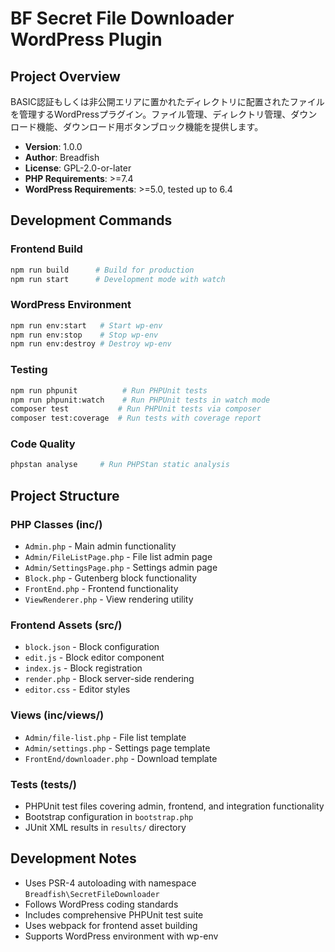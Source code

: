 # BF Secret File Downloader WordPress Plugin

## Project Overview
BASIC認証もしくは非公開エリアに置かれたディレクトリに配置されたファイルを管理するWordPressプラグイン。ファイル管理、ディレクトリ管理、ダウンロード機能、ダウンロード用ボタンブロック機能を提供します。

- **Version**: 1.0.0
- **Author**: Breadfish
- **License**: GPL-2.0-or-later
- **PHP Requirements**: >=7.4
- **WordPress Requirements**: >=5.0, tested up to 6.4

## Development Commands

### Frontend Build
```bash
npm run build      # Build for production
npm run start      # Development mode with watch
```

### WordPress Environment
```bash
npm run env:start   # Start wp-env
npm run env:stop    # Stop wp-env
npm run env:destroy # Destroy wp-env
```

### Testing
```bash
npm run phpunit          # Run PHPUnit tests
npm run phpunit:watch    # Run PHPUnit tests in watch mode
composer test           # Run PHPUnit tests via composer
composer test:coverage  # Run tests with coverage report
```

### Code Quality
```bash
phpstan analyse     # Run PHPStan static analysis
```

## Project Structure

### PHP Classes (inc/)
- `Admin.php` - Main admin functionality
- `Admin/FileListPage.php` - File list admin page
- `Admin/SettingsPage.php` - Settings admin page
- `Block.php` - Gutenberg block functionality
- `FrontEnd.php` - Frontend functionality
- `ViewRenderer.php` - View rendering utility

### Frontend Assets (src/)
- `block.json` - Block configuration
- `edit.js` - Block editor component
- `index.js` - Block registration
- `render.php` - Block server-side rendering
- `editor.css` - Editor styles

### Views (inc/views/)
- `Admin/file-list.php` - File list template
- `Admin/settings.php` - Settings page template
- `FrontEnd/downloader.php` - Download template

### Tests (tests/)
- PHPUnit test files covering admin, frontend, and integration functionality
- Bootstrap configuration in `bootstrap.php`
- JUnit XML results in `results/` directory

## Development Notes

- Uses PSR-4 autoloading with namespace `Breadfish\SecretFileDownloader`
- Follows WordPress coding standards
- Includes comprehensive PHPUnit test suite
- Uses webpack for frontend asset building
- Supports WordPress environment with wp-env